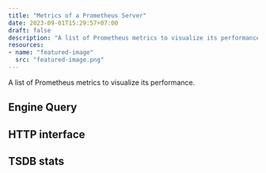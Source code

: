 ```yaml
---
title: "Metrics of a Prometheus Server"
date: 2023-09-01T15:29:57+07:00
draft: false
description: "A list of Prometheus metrics to visualize its performance."
resources:
- name: "featured-image"
  src: "featured-image.png"
---
```


A list of Prometheus metrics to visualize its performance.

<!--more-->

## Engine Query

## HTTP interface

## TSDB stats
